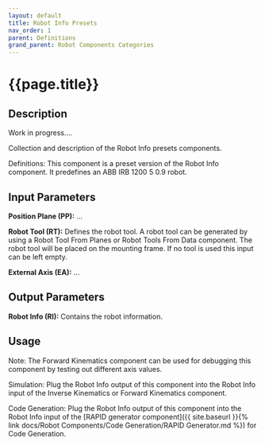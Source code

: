 ```yaml
---
layout: default
title: Robot Info Presets
nav_order: 1
parent: Definitions
grand_parent: Robot Components Categories
---
```


# **{{page.title}}**

## **Description**

Work in progress....

Collection and description of the Robot Info presets components. 

Definitions: This component is a preset version of the Robot Info component. It predefines an ABB IRB 1200 5 0.9 robot.

## **Input Parameters**

**Position Plane (PP):** ...

**Robot Tool (RT):** Defines the robot tool. A robot tool can be generated by using a Robot Tool From Planes or Robot Tools From Data component. The robot tool will be placed on the mounting frame. If no tool is used this input can be left empty.

**External Axis (EA):** ...

## **Output Parameters**

**Robot Info (RI):** Contains the robot information.

## **Usage**

Note: The Forward Kinematics component can be used for debugging this component by testing out different axis values.

Simulation: Plug the Robot Info output of this component into the Robot Info input of the Inverse Kinematics or Forward Kinematics component.

Code Generation: Plug the Robot Info output of this component into the Robot Info input of the [RAPID generator component]({{ site.baseurl }}{% link docs/Robot Components/Code Generation/RAPID Generator.md %}) for Code Generation.
